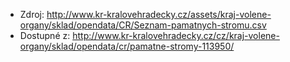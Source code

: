 - Zdroj: http://www.kr-kralovehradecky.cz/assets/kraj-volene-organy/sklad/opendata/CR/Seznam-pamatnych-stromu.csv
- Dostupné z: http://www.kr-kralovehradecky.cz/cz/kraj-volene-organy/sklad/opendata/cr/pamatne-stromy-113950/
